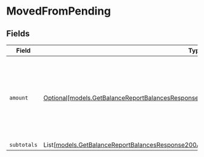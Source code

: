 # MovedFromPending


## Fields

| Field                                                                                                                                                                                    | Type                                                                                                                                                                                     | Required                                                                                                                                                                                 | Description                                                                                                                                                                              |
| ---------------------------------------------------------------------------------------------------------------------------------------------------------------------------------------- | ---------------------------------------------------------------------------------------------------------------------------------------------------------------------------------------- | ---------------------------------------------------------------------------------------------------------------------------------------------------------------------------------------- | ---------------------------------------------------------------------------------------------------------------------------------------------------------------------------------------- |
| `amount`                                                                                                                                                                                 | [Optional[models.GetBalanceReportBalancesResponse200ApplicationHalPlusJSONResponseBodyAmount]](../models/getbalancereportbalancesresponse200applicationhalplusjsonresponsebodyamount.md) | :heavy_minus_sign:                                                                                                                                                                       | In v2 endpoints, monetary amounts are represented as objects with a `currency` and `value` field.                                                                                        |
| `subtotals`                                                                                                                                                                              | List[[models.GetBalanceReportBalancesResponse200ApplicationHalPlusJSONSubtotals](../models/getbalancereportbalancesresponse200applicationhalplusjsonsubtotals.md)]                       | :heavy_minus_sign:                                                                                                                                                                       | N/A                                                                                                                                                                                      |